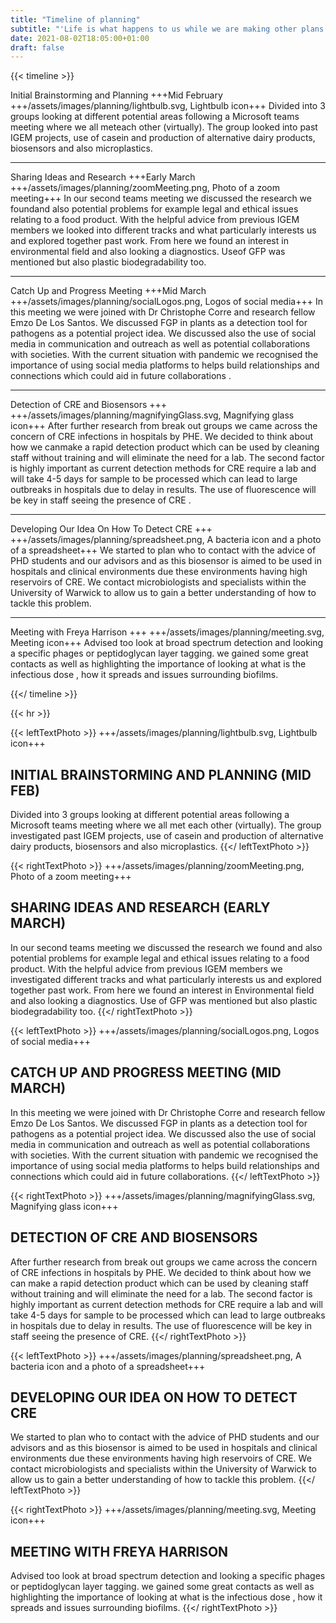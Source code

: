 ```yaml
---
title: "Timeline of planning"
subtitle: "'Life is what happens to us while we are making other plans.' -- Allen Saunders"
date: 2021-08-02T18:05:00+01:00
draft: false
---
```




{{< timeline >}}

Initial Brainstorming and Planning
+++Mid February
+++/assets/images/planning/lightbulb.svg, Lightbulb icon+++
Divided into 3 groups looking at different potential areas following a Microsoft teams meeting where we all meteach other (virtually). The group looked into past IGEM projects, use of casein and production of alternative dairy products, biosensors and also microplastics.

***
Sharing Ideas and Research
+++Early March
+++/assets/images/planning/zoomMeeting.png, Photo of a zoom meeting+++
In our second teams meeting we discussed the research we foundand also potential problems for example legal and ethical issues relating to a food product. With the helpful advice from previous IGEM members we looked into different tracks and what particularly interests us and explored together past work. From here we found an interest in environmental field and also looking a diagnostics. Useof GFP was mentioned but also plastic biodegradability too.

***
Catch Up and Progress Meeting
+++Mid March
+++/assets/images/planning/socialLogos.png, Logos of social media+++
In this meeting we were joined with Dr Christophe Corre and research fellow Emzo De Los Santos. We discussed FGP in plants as a detection tool for pathogens as a  potential project idea. We discussed also the use of social media in communication and outreach as well as potential collaborations with societies. With the current situation with pandemic we recognised the importance of using social media platforms to helps build relationships and connections which could aid in future collaborations .

***
Detection of CRE and Biosensors
+++
+++/assets/images/planning/magnifyingGlass.svg, Magnifying glass icon+++
After further research from break out groups we came across the concern of CRE infections in hospitals by PHE. We decided to think about how we canmake a rapid detection product which can be used by cleaning staff without training and will eliminate the need for a lab. The second factor is highly important as current detection methods for CRE require a lab and will take 4-5 days for sample to be processed which can lead to large outbreaks in hospitals due to delay in results. The use of fluorescence will be key in staff seeing the presence of CRE .

***
Developing Our Idea On How To Detect CRE
+++
+++/assets/images/planning/spreadsheet.png, A bacteria icon and a photo of a spreadsheet+++
We started to plan who to contact with the advice of PHD students and our advisors and as this biosensor is aimed to be used in hospitals and clinical environments due these environments having high reservoirs of CRE. We contact microbiologists and specialists within the University of Warwick to allow us to gain a better understanding of how to tackle this problem.

***
Meeting with Freya Harrison
+++
+++/assets/images/planning/meeting.svg, Meeting icon+++
Advised too look at broad spectrum detection and looking a specific phages or
peptidoglycan layer tagging.  we gained some great contacts as well as
highlighting the importance of looking at what is the infectious dose , how it
spreads and issues surrounding biofilms.

{{</ timeline >}}



{{< hr >}}


{{< leftTextPhoto >}}
+++/assets/images/planning/lightbulb.svg, Lightbulb icon+++

## INITIAL BRAINSTORMING AND PLANNING (MID FEB)

Divided into 3 groups looking at different potential areas following a Microsoft
teams meeting where we all met each other (virtually). The group investigated
past IGEM  projects, use of casein and production of alternative dairy products,
biosensors and also microplastics.
{{</ leftTextPhoto >}}



{{< rightTextPhoto >}}
+++/assets/images/planning/zoomMeeting.png, Photo of a zoom meeting+++

## SHARING IDEAS AND RESEARCH (EARLY MARCH)

In our second teams meeting we discussed the research we found and also
potential problems for example legal and ethical issues relating to a food
product. With the helpful advice from previous IGEM members we investigated
different tracks and what particularly interests us and explored together past
work. From here we found an interest in Environmental field and also looking a
diagnostics. Use of GFP was mentioned but also plastic biodegradability too.
{{</ rightTextPhoto >}}



{{< leftTextPhoto >}}
+++/assets/images/planning/socialLogos.png, Logos of social media+++

## CATCH UP AND PROGRESS MEETING (MID MARCH)

In this meeting we were joined with Dr Christophe Corre and research fellow Emzo
De Los Santos. We discussed FGP in plants as a detection tool for pathogens as a
potential project idea. We discussed also the use of social media in
communication and outreach as well as potential collaborations with societies.
With the current situation with pandemic we recognised the importance of using
social media platforms to helps build relationships and connections which could
aid in future collaborations.
{{</ leftTextPhoto >}}



{{< rightTextPhoto >}}
+++/assets/images/planning/magnifyingGlass.svg, Magnifying glass icon+++

## DETECTION OF CRE AND BIOSENSORS

After further research from break out groups we came across the concern of CRE
infections in hospitals by PHE. We decided to think about how we can make a
rapid detection product which can be used by cleaning staff without training and
will eliminate the need for a lab. The second factor is highly important as
current detection methods for CRE require a lab and will take 4-5 days for
sample to be processed which can lead to large outbreaks in hospitals due to
delay in results. The use of fluorescence will be key in staff seeing the
presence of CRE.
{{</ rightTextPhoto >}}



{{< leftTextPhoto >}}
+++/assets/images/planning/spreadsheet.png, A bacteria icon and a photo of a spreadsheet+++

## DEVELOPING OUR IDEA ON HOW TO DETECT CRE

We started to plan who to contact with the advice of PHD students and our
advisors and as this biosensor is aimed to be used in hospitals and clinical
environments due these environments having high reservoirs of CRE. We contact
microbiologists and specialists within the University of Warwick to allow us to
gain a better understanding of how to tackle this problem.
{{</ leftTextPhoto >}}



{{< rightTextPhoto >}}
+++/assets/images/planning/meeting.svg, Meeting icon+++

## MEETING WITH FREYA HARRISON

Advised too look at broad spectrum detection and looking a specific phages or
peptidoglycan layer tagging.  we gained some great contacts as well as
highlighting the importance of looking at what is the infectious dose , how it
spreads and issues surrounding biofilms.
{{</ rightTextPhoto >}}
